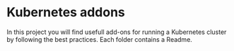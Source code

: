 # Kubernetes addons
In this project you will find usefull add-ons for running a Kubernetes cluster by following the best practices.
Each folder contains a Readme.
